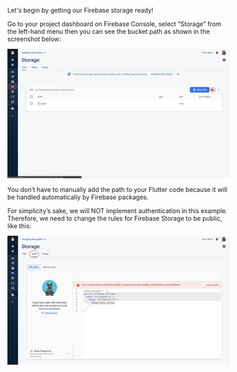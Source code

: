 Let's begin by getting our Firebase storage ready!

Go to your project dashboard on Firebase Console, select “Storage” from the left-hand menu then you can see the bucket path as shown in the screenshot below:

![Firebase Registration](../assets/firebase/firebase3.png)

You don’t have to manually add the path to your Flutter code because it will be handled automatically by Firebase packages.

For simplicity’s sake, we will NOT implement authentication in this example. Therefore, we need to change the rules for Firebase Storage to be public, like this:

![Firebase Registration](../assets/firebase/firebase5.png)

